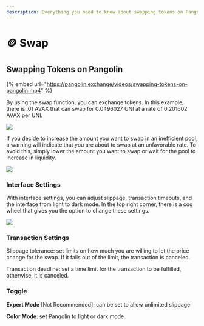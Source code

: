 ```yaml
---
description: Everything you need to know about swapping tokens on Pangolin
---
```


# 🪙 Swap

## Swapping Tokens on Pangolin

{% embed url="https://pangolin.exchange/videos/swapping-tokens-on-pangolin.mp4" %}

By using the swap function, you can exchange tokens. In this example, there is .01 AVAX that can swap for 0.0496027 UNI at a rate of 0.201602 AVAX per UNI.

![](../.gitbook/assets/swap1.png)

If you decide to increase the amount you want to swap in an inefficient pool, a warning will indicate that you are about to swap at an unfavorable rate. To avoid this, simply lower the amount you want to swap or wait for the pool to increase in liquidity.

![](../.gitbook/assets/swap2.png)

### Interface Settings

With interface settings, you can adjust slippage, transaction timeouts, and the interface from light to dark mode. In the top right corner, there is a cog wheel that gives you the option to change these settings.

![](../.gitbook/assets/swap3.png)

### Transaction Settings

Slippage tolerance: set limits on how much you are willing to let the price change for the swap. If it falls out of the limit, the transaction is canceled.

Transaction deadline: set a time limit for the transaction to be fulfilled, otherwise, it is canceled.

### Toggle

**Expert Mode** \[Not Recommended]: can be set to allow unlimited slippage

**Color Mode**: set Pangolin to light or dark mode

